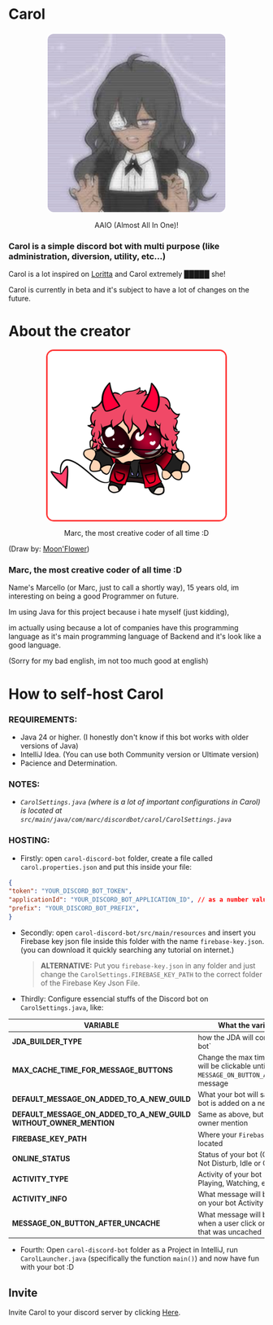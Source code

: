 # Carol

<div style="text-align: center;">
  <img align="center" src="https://github.com/MarcelloDev6001/CarolBot/blob/main/avatar.png" 
       alt="logo"
       style="border-radius: 15px; border: 3px solid #ffffffff;"
       width="350" />
  
  <p>AAIO (Almost All In One)!</p>
</div>

### Carol is a simple discord bot with multi purpose (like administration, diversion, utility, etc...)
  
Carol is a lot inspired on [Loritta](https://github.com/LorittaBot/Loritta) and Carol extremely █████ she!

Carol is currently in beta and it's subject to have a lot of changes on the future.

# About the creator

<div style="text-align: center;">
  <img align="center" src="https://github.com/MarcelloDev6001/CarolBot/blob/main/marc-avatar.png" 
       alt="logo"
       style="border-radius: 15px; border: 3px solid #ff3939ff;"
       width="350" />

  <p>Marc, the most creative coder of all time :D</p>
</div>

(Draw by: [Moon'Flower](https://www.youtube.com/@themoonflowy))

### Marc, the most creative coder of all time :D

Name's Marcello (or Marc, just to call a shortly way), 15 years old, im interesting on being a good Programmer on future.

Im using Java for this project because i hate myself (just kidding),

im actually using because a lot of companies have this programming language as it's main programming language of Backend and it's look like a good language.

(Sorry for my bad english, im not too much good at english)

# How to self-host Carol

### REQUIREMENTS:
- Java 24 or higher. (I honestly don't know if this bot works with older versions of Java)
- IntelliJ Idea. (You can use both Community version or Ultimate version)
- Pacience and Determination.

### NOTES:
- *`CarolSettings.java` (where is a lot of important configurations in Carol) is located at `src/main/java/com/marc/discordbot/carol/CarolSettings.java`*

### HOSTING:
- Firstly:
open `carol-discord-bot` folder, create a file called `carol.properties.json` and put this inside your file:

```json
{
"token": "YOUR_DISCORD_BOT_TOKEN",
"applicationId": "YOUR_DISCORD_BOT_APPLICATION_ID", // as a number value
"prefix": "YOUR_DISCORD_BOT_PREFIX",
}
```

- Secondly:
open `carol-discord-bot/src/main/resources` and insert you Firebase key json file inside this folder with the name `firebase-key.json`. (you can download it quickly searching any tutorial on internet.)
  > **ALTERNATIVE:** Put you `firebase-key.json` in any folder and just change the `CarolSettings.FIREBASE_KEY_PATH` to the correct folder of the Firebase Key Json File.

- Thirdly:
Configure essencial stuffs of the Discord bot on `CarolSettings.java`, like:

| VARIABLE                                         | What the variable do                                                                                       | Can modify       |
|--------------------------------------------------|-------------------------------------------------------------------------------------------------------------|------------------|
| **JDA_BUILDER_TYPE**                             | how the JDA will construct your bot`                                                                      | ✅ true          |
| **MAX_CACHE_TIME_FOR_MESSAGE_BUTTONS**           | Change the max time a button will be clickable until appears the `MESSAGE_ON_BUTTON_AFTER_UNCACHE` message  | ✅ true          |
| **DEFAULT_MESSAGE_ON_ADDED_TO_A_NEW_GUILD**      | What your bot will say when your bot is added on a new guild                                                 | ✅ true          |
| **DEFAULT_MESSAGE_ON_ADDED_TO_A_NEW_GUILD WITHOUT_OWNER_MENTION** | Same as above, but without owner mention                                                    | ✅ true          |
| **FIREBASE_KEY_PATH**                            | Where your `FirebaseKey.json` is located                                                                     | ⚠️ not recommended |
| **ONLINE_STATUS**                                | Status of your bot (Online, Do Not Disturb, Idle or Offline)                                                 | ✅ true          |
| **ACTIVITY_TYPE**                                | Activity of your bot (Listening, Playing, Watching, etc)                                                     | ✅ true          |
| **ACTIVITY_INFO**                                | What message will be displayed on your bot Activity                                                          | ✅ true          |
| **MESSAGE_ON_BUTTON_AFTER_UNCACHE**              | What message will be displayed when a user click on a button that was uncached                               | ✅ true          |

- Fourth:
Open `carol-discord-bot` folder as a Project in IntelliJ, run `CarolLauncher.java` (specifically the function `main()`) and now have fun with your bot :D

## Invite

Invite Carol to your discord server by clicking [Here](https://discord.com/oauth2/authorize?client_id=1214985204985241600&permissions=8&integration_type=0&scope=bot).